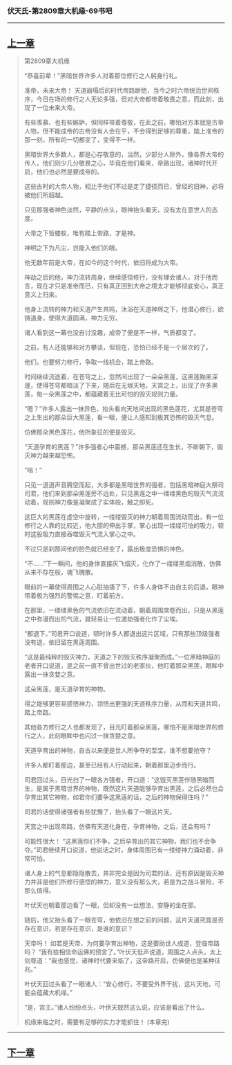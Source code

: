### 伏天氏-第2809章大机缘-69书吧

--------
[上一章](./314984869798b6ff193ae86d5653dcd5.md)
--------


>
>
>
>第2809章大机缘
>
>“恭喜前辈！”黑暗世界许多人对着那位修行之人躬身行礼。
>
>准帝，未来大帝！
>天道崩塌后的时代帝路断绝，当今之时六帝统治世间秩序，今日在场的修行之人无论多强，但对大帝都带着敬畏之意，而此刻，出现了一位未来大帝。
>
>有些羡慕、也有些嫉妒，但同样带着尊敬，在此之前，哪怕对方本就是古帝人物，但不能成帝的古帝没有人会在乎，不会得到足够的尊重，踏上准帝的那一刻，所有的一切都变了，变得不一样。
>
>黑暗世界大多数人，都是心存敬意的，当然，少部分人除外，像各界大帝的传人，他们则少几分敬畏之心，毕竟在他们看来，帝路出现，诸神时代开启，他们也必然是要成帝的。
>
>这些古时的大帝人物，相比于他们不过是走了捷径而已，曾经的旧神，必将被他们所超越。
>
>只见那强者神色淡然，平静的点头，眼神抬头看天，没有太在意世人的态度。
>
>大帝之下皆蝼蚁，唯有踏上帝路，才是神。
>
>神明之下为凡尘，岂能入他们的眼。
>
>他无数年前是大帝，在如今的这个时代，依旧将成为大帝。
>
>神劫之后的他，神力流转周身，继续感悟修行，没有理会诸人，对于他而言，现在才只是准帝而已，只有真正回到大帝之境太才能够彻底安心，真正意义上归来。
>
>他身上流转的神力和天道产生共鸣，沐浴在天道神辉之下，他潜心修行，欲铸道身，使得大道圆满，神力无穷。
>
>诸人看到这一幕也没自讨没趣，成帝了便是不一样，气质都变了。
>
>之前，有人还能够和对方攀谈，但现在，恐怕已经不是一个层次的了。
>
>他们，也要努力修行，争取一线机会，踏上帝路。
>
>时间继续流逝着，在苍穹之上，忽然间出现了一朵朵黑莲，这黑莲黝黑深邃，使得苍穹都暗淡了下来，随后在无垠天地，天宫之上，出现了许多黑莲，每一朵黑莲之中，都蕴藏着无比可怕的毁灭规则力量。
>
>“嗯？”许多人露出一抹异色，抬头看向天地间出现的黑色莲花，尤其是苍穹之上生出的那朵巨大黑莲，看一眼，便让人感知到极其恐怖的毁灭气息。
>
>仿佛那朵黑色莲花，他所象征的便是毁灭。
>
>“天道孕育的黑莲？”许多强者心中震撼，那朵黑莲还在生长，不断朝下，毁灭神力越来越恐怖。
>
>“嗡！”
>
>只见一道道声音腾空而起，大多都是黑暗世界的强者，包括黑暗神庭大祭司司君，他们来到那朵黑莲旁不远处，只见黑莲之中一缕缕黑色的毁灭气流流动着，规则神力像是凝聚成了实体般，触之即死。
>
>这巨大的黑莲在虚空中旋转，一缕缕毁灭的神力朝着周围流动而出，有一位修行之人靠的比较近，他大胆的伸出手掌，掌心出现一缕缕可怕的吸力，顿时这股吸力直接吞噬毁灭气流入掌心之中。
>
>不过只是刹那间他的脸色就已经变了，露出极度恐惧的神色。
>
>“不……”下一瞬间，他的身体直接灰飞烟灭，化作了一缕缕黑烟消散，仿佛从来不存在般，魂飞魄散。
>
>眼前的一幕使得周围之人心脏抽搐了下，许多人身体不由自主的后退，眼神带着极为强烈的警惕之意，盯着前方。
>
>在那里，一缕缕黑色的气流依旧在流动着，朝着周围席卷而出，只是从黑莲之中弥漫而出的气流，就轻易让一位渡劫强者化作了尘埃。
>
>“都退下。”司君开口说道，顿时许多人都退出这片区域，只有那些顶级强者没有退，依旧留在黑莲周围。
>
>“这是最纯粹的毁灭神力，天道之下的毁灭秩序凝聚而成。”一位黑暗神庭的老者开口说道，是之前一直不曾出世过的老家伙，他盯着那朵黑莲，眼眸中露出一抹贪婪之意。
>
>这朵黑莲，是天道孕育的神物。
>
>得之能够更容易感悟神力，领悟出更强的天道秩序力量，从而和天道共鸣，踏上帝路。
>
>其他各方修行之人也都发现了，目光盯着那朵黑莲，哪怕不是黑暗世界的修行之人，此刻眼眸中也闪过一抹贪婪之意。
>
>天道孕育出的神物，自古以来便是世人所争夺的至宝，谁不想要抢夺？
>
>许多人都盯着那边，甚至已经有人行动起来，朝着那里迈步而行。
>
>司君回过头，目光扫了一眼各方强者，开口道：“这毁灭黑莲伴随黑暗而生，是属于黑暗世界的神物，既然这片天道能够孕育出黑莲，之后必然也会孕育出其它神物，如若你们要争这黑莲的话，之后的神物保得住吗？”
>
>司君的话使得诸强者有些犹豫了，抬头看了一眼这片天。
>
>天宫之中出现帝路，仿佛有天道化身在，孕育神物，之后，还会有吗？
>
>可能性很大！
>“这黑莲你们不争，之后孕育出的其它神物，我们也不会争夺。”司君继续开口说道，他说话之时，身体周围已有一缕缕神力涌动着，非常可怕。
>
>诸人身上的气息都隐隐散去，并非完全是因为司君的话，还有原因是毁灭神力并非是他们所修行感悟的神力，意义没有那么大，若是为之战斗冒险，不那么值得。
>
>叶伏天也朝着那边看了一眼，但却没有一丝想法，安静的坐在那。
>
>随后，他又抬头看了一眼苍穹，他依旧在想之前的问题，这片天道究竟是否存在意识，若是存在意识，是谁的意识？
>
>天帝吗！
>如若是天帝，为何要孕育出神物，这是要助世人成道，登临帝路吗？
>“我有些相信命运佛的预言了。”叶伏天低声说道，周围之人点头，太上剑尊道：“我也感觉，诸神时代要来临了，这帝路开启，仿佛便也是某种征兆。”
>
>叶伏天回过头看了一眼诸人：“安心修行，不要受外界干扰，这片天地，可能会蕴藏大机缘。”
>
>“是，宫主。”诸人纷纷点头，叶伏天既然这么说，应该是看出了什么。
>
>机缘来临之时，需要有足够的实力才能抓住！
>(本章完)
>
>

--------
[下一章](./32bb97e9e81a3d400acfa51fa8a4ef70.md)
--------

